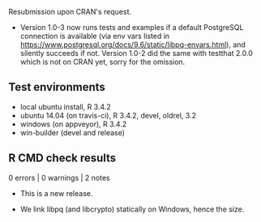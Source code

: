 Resubmission upon CRAN's request.

- Version 1.0-3 now runs tests and examples if a default PostgreSQL connection is available (via env vars listed in <https://www.postgresql.org/docs/9.6/static/libpq-envars.html>), and silently succeeds if not. Version 1.0-2 did the same with testthat 2.0.0 which is not on CRAN yet, sorry for the omission.

## Test environments
* local ubuntu install, R 3.4.2
* ubuntu 14.04 (on travis-ci), R 3.4.2, devel, oldrel, 3.2
* windows (on appveyor), R 3.4.2
* win-builder (devel and release)

## R CMD check results

0 errors | 0 warnings | 2 notes

* This is a new release.

* We link libpq (and libcrypto) statically on Windows, hence the size.
